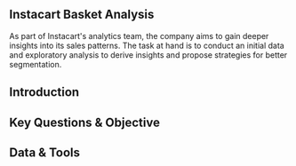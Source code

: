 ## Instacart Basket Analysis
As part of Instacart's analytics team, the company aims to gain deeper insights into its sales patterns. The task at hand is to conduct an initial data and exploratory analysis to derive insights and propose strategies for better segmentation.

## Introduction

## Key Questions & Objective

## Data & Tools
